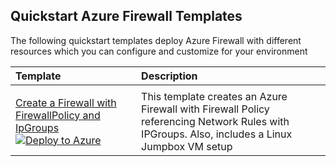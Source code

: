## Quickstart Azure Firewall Templates

The following quickstart templates deploy Azure Firewall with different resources which you can configure and customize for your environment  

| Template	| Description	|
| :------------------| :-------------------------------------| 
|||
| [Create a Firewall with FirewallPolicy and IpGroups](https://github.com/Azure/azure-quickstart-templates/tree/master/101-azurefirewall-create-with-firewallpolicy-ipgroups)  [![Deploy to Azure](https://aka.ms/deploytoazurebutton)](https://github.com/Azure/azure-quickstart-templates/tree/master/101-azurefirewall-create-with-firewallpolicy-ipgroups)| This template creates an Azure Firewall with Firewall Policy referencing Network Rules with IPGroups. Also, includes a Linux Jumpbox VM setup |
